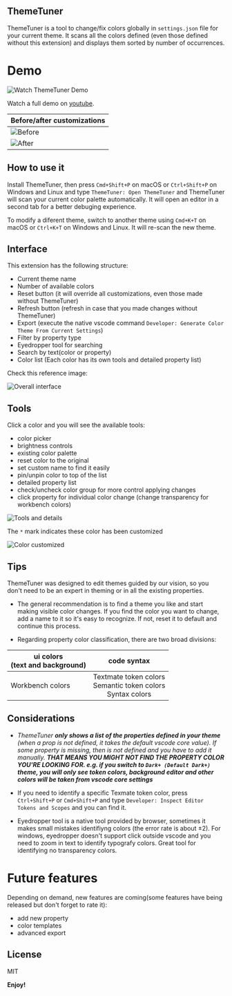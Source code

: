## ThemeTuner

ThemeTuner is a tool to change/fix colors globally in `settings.json` file for your current theme. It scans all the colors defined (even those defined without this extension) and displays them sorted by number of occurrences.

# Demo

![Watch ThemeTuner Demo](https://github.com/soyreneon/Theme-editor/raw/main/media/demo.gif)

Watch a full demo on [youtube](https://www.youtube.com/watch?v=6rxlV-PZwBo).

| Before/after customizations                                                        |
| ---------------------------------------------------------------------------------- |
| ![Before](https://github.com/soyreneon/Theme-editor/raw/main/media/img-before.png) |
| ![After](https://github.com/soyreneon/Theme-editor/raw/main/media/img-after.png)   |

## How to use it

Install ThemeTuner, then press `Cmd+Shift+P` on macOS or `Ctrl+Shift+P` on Windows and Linux and type `ThemeTuner: Open ThemeTuner` and ThemeTuner will scan your current color palette automatically. It will open an editor in a second tab for a better debuging experience.

To modify a diferent theme, switch to another theme using `Cmd+K+T` on macOS or `Ctrl+K+T` on Windows and Linux. It will re-scan the new theme.

## Interface

This extension has the following structure:

- Current theme name
- Number of available colors
- Reset button (it will override all customizations, even those made without ThemeTuner)
- Refresh button (refresh in case that you made changes without ThemeTuner)
- Export (execute the native vscode command `Developer: Generate Color Theme From Current Settings`)
- Filter by property type
- Eyedropper tool for searching
- Search by text(color or property)
- Color list (Each color has its own tools and detailed property list)

Check this reference image:

![Overall interface](https://github.com/soyreneon/Theme-editor/raw/main/media/img_interface.png)

## Tools

Click a color and you will see the available tools:

- color picker
- brightness controls
- existing color palette
- reset color to the original
- set custom name to find it easily
- pin/unpin color to top of the list
- detailed property list
- check/uncheck color group for more control applying changes
- click property for individual color change (change transparency for workbench colors)

![Tools and details](https://github.com/soyreneon/Theme-editor/raw/main/media/img-colorcontent.png)

The `*` mark indicates these color has been customized

![Color customized](https://github.com/soyreneon/Theme-editor/raw/main/media/img-customized.png)

## Tips

ThemeTuner was designed to edit themes guided by our vision, so you don't need to be an expert in theming or in all the existing properties.

- The general recommendation is to find a theme you like and start making visible color changes. If you find the color you want to change, add a name to it so it's easy to recognize. If not, reset it to default and continue this process.

- Regarding property color classification, there are two broad divisions:

| ui colors</br>(text and background) |                                 code syntax                                 |
| ----------------------------------- | :-------------------------------------------------------------------------: |
| Workbench colors                    | Textmate token colors </br> Semantic token colors </br> Syntax colors </br> |

## Considerations

- _ThemeTuner **only shows a list of the properties defined in your theme** (when a prop is not defined, it takes the default vscode core value). If some property is missing, then is not defined and you have to add it manually. **THAT MEANS YOU MIGHT NOT FIND THE PROPERTY COLOR YOU'RE LOOKING FOR. e.g. if you switch to `Dark+ (Default Dark+)` theme, you will only see token colors, background editor and other colors will be taken from vscode core settings**_

- If you need to identify a specific Texmate token color, press `Ctrl+Shift+P` or `Cmd+Shift+P` and type `Developer: Inspect Editor Tokens and Scopes` and you can find it.

- Eyedropper tool is a native tool provided by browser, sometimes it makes small mistakes identifiyng colors (the error rate is about &plusmn;2). For windows, eyedropper doesn't support click outside vscode and you need to zoom in text to identify typografy colors. Great tool for identifying no transparency colors.

# Future features

Depending on demand, new features are coming(some features have being released but don't forget to rate it):

- add new property
- color templates
- advanced export

## License

MIT

**Enjoy!**
